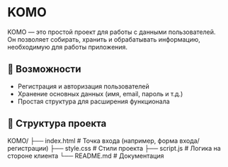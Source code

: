 # KOMO

KOMO — это простой проект для работы с данными пользователей.  
Он позволяет собирать, хранить и обрабатывать информацию, необходимую для работы приложения.

## 🚀 Возможности
- Регистрация и авторизация пользователей  
- Хранение основных данных (имя, email, пароль и т.д.)  
- Простая структура для расширения функционала  

## 📂 Структура проекта
KOMO/
├── index.html      # Точка входа (например, форма входа/регистрации)
├── style.css       # Стили проекта
├── script.js       # Логика на стороне клиента
└── README.md       # Документация